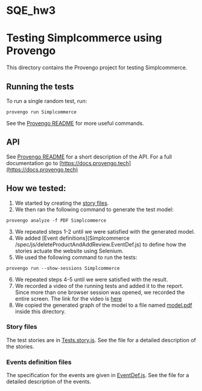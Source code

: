 # SQE_hw3

# Testing Simplcommerce using Provengo
This directory contains the Provengo project for testing Simplcommerce.

## Running the tests
To run a single random test, run:
```shell 
provengo run Simplcommerce
```

See the [Provengo README](Simplcommerce/README.md) for more useful commands.

## API
See [Provengo README](Simplcommerce/README.md) for a short description of the API.
For a full documentation go to [https://docs.provengo.tech](https://docs.provengo.tech)

## How we tested:
1. We started by creating the [story files](Simplcommerce/spec/js/deleteProductAndAddReview.story.js).
2. We then ran the following command to generate the test model:
```shell
provengo analyze -f PDF Simplcommerce  
```
3. We repeated steps 1-2 until we were satisfied with the generated model.
4. We added [Event definitions](Simplcommerce /spec/js/deleteProductAndAddReview.EventDef.js) to define how the stories actuate the website using Selenium.
5. We used the following command to run the tests:
```shell
provengo run --show-sessions Simplcommerce
```
6. We repeated steps 4-5 until we were satisfied with the result.
7. We recorded a video of the running tests and added it to the report. Since more than one browser session was opened, we recorded the entire screen. The link for the video is [here](https://github.com/rotemchn/SQE_hw3/blob/main/Provengo/Provengo%20video.mp4)
8. We copied the generated graph of the model to a file named [model.pdf](model.pdf) inside this directory.

### Story files
The test stories are in [Tests.story.js](Simplcommerce/spec/js/deleteProductAndAddReview.story.js). See the file for a detailed description of the stories.


### Events definition files
The specification for the events are given in [EventDef.js](Simplcommerce/spec/js/deleteProductAndAddReview.EventDef.js). See the file for a detailed description of the events.

